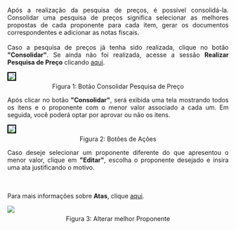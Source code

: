 <p align="justify"> 
Após a realização da pesquisa de preços, é possível consolidá-la. Consolidar uma pesquisa de preços significa selecionar as melhores propostas de cada proponente para cada item, gerar os documentos correspondentes e adicionar as notas fiscais. 
<br><br>
Caso a pesquisa de preços já tenha sido realizada, clique no botão <strong>"Consolidar"</strong>. Se ainda não foi realizada, acesse a sessão <strong>Realizar Pesquisa de Preço</strong> clicando <a href="/prestacao-contas/PDDE/pesquisa-preco/realizarPesquisa/">aqui</a>.
</p>

<figure style="margin: 0.5em 0;">
    <img src="../../../../img/pc/pdde/consolidar-pesquisa/BotaoConsolidar.png" style="border: 2px solid black;">
    <figcaption style="margin-top: 0.3em; text-align: center;">Figura 1: Botão Consolidar Pesquisa de Preço
    </figcaption>
</figure>

<p align="justify"> 
Após clicar no botão <strong>"Consolidar"</strong>, será exibida uma tela mostrando todos os itens e o proponente com o menor valor associado a cada um. Em seguida, você poderá optar por aprovar ou não os itens. 
</p>

<figure style="margin: 0.5em 0;">
    <img src="../../../../img/pc/pdde/consolidar-pesquisa/TelaConsolidacao.png" style="border: 2px solid black;">
    <figcaption style="margin-top: 0.3em; text-align: center;">Figura 2: Botões de Ações
    </figcaption>
</figure>

<p align="justify"> Caso deseje selecionar um proponente diferente do que apresentou o menor valor, clique em <strong>"Editar"</strong>, escolha o proponente desejado e insira uma ata justificando o motivo. 

<br><br>
Para mais informações sobre <strong>Atas</strong>, clique <a href="">aqui</a>.
</p>

<figure style="margin: 0.5em 0;">
    <img src="../../../../img/pc/pdde/consolidar-pesquisa/MudarProponente.png">
    <figcaption style="margin-top: 0.3em; text-align: center;">Figura 3: Alterar melhor Proponente
    </figcaption>
</figure>



